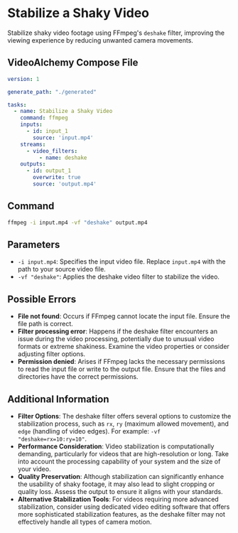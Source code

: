 # Stabilize a Shaky Video

Stabilize shaky video footage using FFmpeg's `deshake` filter, improving the viewing experience by reducing unwanted camera movements.

## VideoAlchemy Compose File

```yaml
version: 1

generate_path: "./generated"

tasks:
  - name: Stabilize a Shaky Video
    command: ffmpeg
    inputs:
      - id: input_1
        source: 'input.mp4'
    streams:
      - video_filters:
          - name: deshake
    outputs:
      - id: output_1
        overwrite: true
        source: 'output.mp4'
```

## Command

```bash
ffmpeg -i input.mp4 -vf "deshake" output.mp4
```

## Parameters

- `-i input.mp4`: Specifies the input video file. Replace `input.mp4` with the path to your source video file.
- `-vf "deshake"`: Applies the deshake video filter to stabilize the video.

## Possible Errors

- **File not found**: Occurs if FFmpeg cannot locate the input file. Ensure the file path is correct.
- **Filter processing error**: Happens if the deshake filter encounters an issue during the video processing, potentially due to unusual video formats or extreme shakiness. Examine the video properties or consider adjusting filter options.
- **Permission denied**: Arises if FFmpeg lacks the necessary permissions to read the input file or write to the output file. Ensure that the files and directories have the correct permissions.

## Additional Information

- **Filter Options**: The deshake filter offers several options to customize the stabilization process, such as `rx`, `ry` (maximum allowed movement), and `edge` (handling of video edges). For example: `-vf "deshake=rx=10:ry=10"`.
- **Performance Consideration**: Video stabilization is computationally demanding, particularly for videos that are high-resolution or long. Take into account the processing capability of your system and the size of your video.
- **Quality Preservation**: Although stabilization can significantly enhance the usability of shaky footage, it may also lead to slight cropping or quality loss. Assess the output to ensure it aligns with your standards.
- **Alternative Stabilization Tools**: For videos requiring more advanced stabilization, consider using dedicated video editing software that offers more sophisticated stabilization features, as the deshake filter may not effectively handle all types of camera motion.
